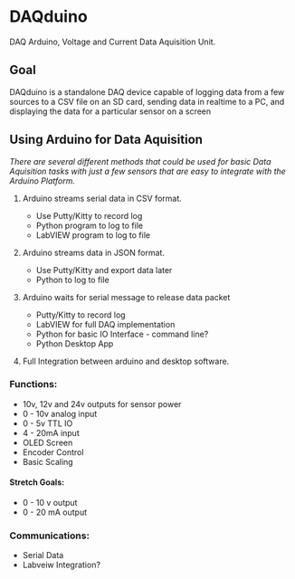 # DAQduino
 DAQ Arduino, Voltage and Current Data Aquisition Unit.
 
 ## Goal 
 DAQduino is a standalone DAQ device capable of logging data from 
a few sources to a CSV file on an SD card, sending data in realtime
to a PC, and displaying the data for a particular sensor on a screen
 
 ## Using Arduino for Data Aquisition
 
 _There are several different methods that could be used for basic Data Aquisition tasks with just a few sensors that are easy to integrate with the Arduino Platform._
 
 1. Arduino streams serial data in CSV format. 
    - Use Putty/Kitty to record log
    - Python program to log to file
    - LabVIEW program to log to file

 2. Arduino streams data in JSON format.
    - Use Putty/Kitty and export data later
    - Python to log to file

3. Arduino waits for serial message to release data packet
    - Putty/Kitty to record log
    - LabVIEW for full DAQ implementation
    - Python for basic IO Interface - command line?
    - Python Desktop App

4. Full Integration between arduino and desktop software.





### Functions:
 - 10v, 12v and 24v outputs for sensor power
 - 0 - 10v analog input
 - 0 - 5v TTL IO
 - 4 - 20mA input
 - OLED Screen
 - Encoder Control
 - Basic Scaling

#### Stretch Goals:
 - 0 - 10 v output
 - 0 - 20 mA output

### Communications:
- Serial Data
- Labveiw Integration?

